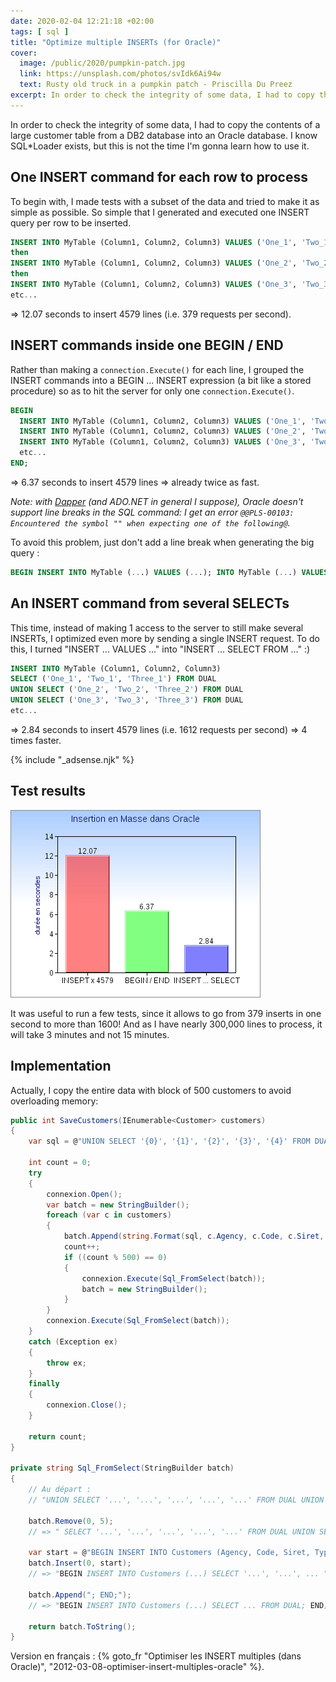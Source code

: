 ```yaml
---
date: 2020-02-04 12:21:18 +02:00
tags: [ sql ]
title: "Optimize multiple INSERTs (for Oracle)"
cover:
  image: /public/2020/pumpkin-patch.jpg
  link: https://unsplash.com/photos/svIdk6Ai94w
  text: Rusty old truck in a pumpkin patch - Priscilla Du Preez
excerpt: In order to check the integrity of some data, I had to copy the contents of a large customer table from a DB2 database into an Oracle database. 
---
```


In order to check the integrity of some data, I had to copy the contents of a large customer table from a DB2 database into an Oracle database. I know SQL*Loader exists, but this is not the time I'm gonna learn how to use it.


## One INSERT command for each row to process

To begin with, I made tests with a subset of the data and tried to make it as simple as possible. So simple that I generated and executed one INSERT query per row to be inserted.

```sql
INSERT INTO MyTable (Column1, Column2, Column3) VALUES ('One_1', 'Two_1', 'Three_1');
then
INSERT INTO MyTable (Column1, Column2, Column3) VALUES ('One_2', 'Two_2', 'Three_2');
then
INSERT INTO MyTable (Column1, Column2, Column3) VALUES ('One_3', 'Two_3', 'Three_3');
etc...
```

=> 12.07 seconds to insert 4579 lines (i.e. 379 requests per second).


## INSERT commands inside one BEGIN / END

Rather than making a `connection.Execute()` for each line, I grouped the INSERT commands into a BEGIN ... INSERT expression (a bit like a stored procedure) so as to hit the server for only one `connection.Execute()`.


```sql
BEGIN
  INSERT INTO MyTable (Column1, Column2, Column3) VALUES ('One_1', 'Two_1', 'Three_1');
  INSERT INTO MyTable (Column1, Column2, Column3) VALUES ('One_2', 'Two_2', 'Three_2');
  INSERT INTO MyTable (Column1, Column2, Column3) VALUES ('One_3', 'Two_3', 'Three_3');
  etc...
END;
```

=> 6.37 seconds to insert 4579 lines => already twice as fast.

*Note: with [Dapper](https://stackexchange.github.io/Dapper/) (and ADO.NET in general I suppose), Oracle doesn't support line breaks in the SQL command: I get an error `@@PLS-00103: Encountered the symbol "" when expecting one of the following@`.*

To avoid this problem, just don't add a line break when generating the big query :

```sql
BEGIN INSERT INTO MyTable (...) VALUES (...); INTO MyTable (...) VALUES (...); ...; END;
```

## An INSERT command from several SELECTs

This time, instead of making 1 access to the server to still make several INSERTs, I optimized even more by sending a single INSERT request. To do this, I turned "INSERT ... VALUES ..." into "INSERT ... SELECT FROM ..." :)

```sql
INSERT INTO MyTable (Column1, Column2, Column3)
SELECT ('One_1', 'Two_1', 'Three_1') FROM DUAL
UNION SELECT ('One_2', 'Two_2', 'Three_2') FROM DUAL
UNION SELECT ('One_3', 'Two_3', 'Three_3') FROM DUAL
etc...
```

=> 2.84 seconds to insert 4579 lines (i.e. 1612 requests per second) => 4 times faster.

{% include "_adsense.njk" %}


## Test results

![](/public/2012/tests-vitesse-insert.png)

It was useful to run a few tests, since it allows to go from 379 inserts in one second to more than 1600! And as I have nearly 300,000 lines to process, it will take 3 minutes and not 15 minutes.


## Implementation

Actually, I copy the entire data with block of 500 customers to avoid overloading memory:

```c#
public int SaveCustomers(IEnumerable<Customer> customers)
{
    var sql = @"UNION SELECT '{0}', '{1}', '{2}', '{3}', '{4}' FROM DUAL ";

    int count = 0;
    try
    {
        connexion.Open();
        var batch = new StringBuilder();
        foreach (var c in customers)
        {
            batch.Append(string.Format(sql, c.Agency, c.Code, c.Siret, c.Type));
            count++;
            if ((count % 500) == 0)
            {
                connexion.Execute(Sql_FromSelect(batch));
                batch = new StringBuilder();
            }
        }
        connexion.Execute(Sql_FromSelect(batch));
    }
    catch (Exception ex)
    {
        throw ex;
    }
    finally
    {
        connexion.Close();
    }

    return count;
}

private string Sql_FromSelect(StringBuilder batch)
{
    // Au départ :
    // "UNION SELECT '...', '...', '...', '...', '...' FROM DUAL UNION SELECT ... "

    batch.Remove(0, 5);
    // => " SELECT '...', '...', '...', '...', '...' FROM DUAL UNION SELECT ... "

    var start = @"BEGIN INSERT INTO Customers (Agency, Code, Siret, Type) ";
    batch.Insert(0, start);
    // => "BEGIN INSERT INTO Customers (...) SELECT '...', '...', ... "

    batch.Append("; END;");
    // => "BEGIN INSERT INTO Customers (...) SELECT ... FROM DUAL; END;"

    return batch.ToString();
}
```

<div class="encart">

Version en français : {% goto_fr "Optimiser les INSERT multiples (dans Oracle)", "2012-03-08-optimiser-insert-multiples-oracle" %}.

</div>
